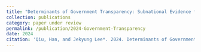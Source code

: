 ```yaml
---
title: "Determinants of Government Transparency: Subnational Evidence from China."
collection: publications
category: paper under review
permalink: /publication/2024-Government-Transparency
date: 2024
citation: 'Qiu, Han, and Jekyung Lee*. 2024. Determinants of Government Transparency: Subnational Evidence from China.'
---
```

